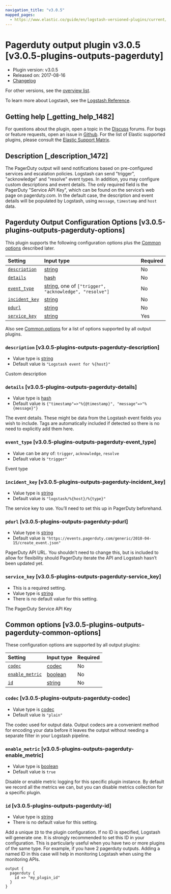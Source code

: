 ```yaml
---
navigation_title: "v3.0.5"
mapped_pages:
  - https://www.elastic.co/guide/en/logstash-versioned-plugins/current/v3.0.5-plugins-outputs-pagerduty.html
---
```


# Pagerduty output plugin v3.0.5 [v3.0.5-plugins-outputs-pagerduty]

* Plugin version: v3.0.5
* Released on: 2017-08-16
* [Changelog](https://github.com/logstash-plugins/logstash-output-pagerduty/blob/v3.0.5/CHANGELOG.md)

For other versions, see the [overview list](output-pagerduty-index.md).

To learn more about Logstash, see the [Logstash Reference](https://www.elastic.co/guide/en/logstash/current/index.html).

## Getting help [_getting_help_1482]

For questions about the plugin, open a topic in the [Discuss](http://discuss.elastic.co) forums. For bugs or feature requests, open an issue in [Github](https://github.com/logstash-plugins/logstash-output-pagerduty). For the list of Elastic supported plugins, please consult the [Elastic Support Matrix](https://www.elastic.co/support/matrix#matrix_logstash_plugins).

## Description [_description_1472]

The PagerDuty output will send notifications based on pre-configured services and escalation policies. Logstash can send "trigger", "acknowledge" and "resolve" event types. In addition, you may configure custom descriptions and event details. The only required field is the PagerDuty "Service API Key", which can be found on the service’s web page on pagerduty.com. In the default case, the description and event details will be populated by Logstash, using `message`, `timestamp` and `host` data.

## Pagerduty Output Configuration Options [v3.0.5-plugins-outputs-pagerduty-options]

This plugin supports the following configuration options plus the [Common options](v3-0-5-plugins-outputs-pagerduty.md#v3.0.5-plugins-outputs-pagerduty-common-options) described later.

| Setting | Input type | Required |
| :- | :- | :- |
| [`description`](v3-0-5-plugins-outputs-pagerduty.md#v3.0.5-plugins-outputs-pagerduty-description) | [string](/lsr/value-types.md#string) | No |
| [`details`](v3-0-5-plugins-outputs-pagerduty.md#v3.0.5-plugins-outputs-pagerduty-details) | [hash](/lsr/value-types.md#hash) | No |
| [`event_type`](v3-0-5-plugins-outputs-pagerduty.md#v3.0.5-plugins-outputs-pagerduty-event_type) | [string](/lsr/value-types.md#string), one of `["trigger", "acknowledge", "resolve"]` | No |
| [`incident_key`](v3-0-5-plugins-outputs-pagerduty.md#v3.0.5-plugins-outputs-pagerduty-incident_key) | [string](/lsr/value-types.md#string) | No |
| [`pdurl`](v3-0-5-plugins-outputs-pagerduty.md#v3.0.5-plugins-outputs-pagerduty-pdurl) | [string](/lsr/value-types.md#string) | No |
| [`service_key`](v3-0-5-plugins-outputs-pagerduty.md#v3.0.5-plugins-outputs-pagerduty-service_key) | [string](/lsr/value-types.md#string) | Yes |

Also see [Common options](v3-0-5-plugins-outputs-pagerduty.md#v3.0.5-plugins-outputs-pagerduty-common-options) for a list of options supported by all output plugins.

### `description` [v3.0.5-plugins-outputs-pagerduty-description]

* Value type is [string](/lsr/value-types.md#string)
* Default value is `"Logstash event for %{host}"`

Custom description

### `details` [v3.0.5-plugins-outputs-pagerduty-details]

* Value type is [hash](/lsr/value-types.md#hash)
* Default value is `{"timestamp"=>"%{@timestamp}", "message"=>"%{message}"}`

The event details. These might be data from the Logstash event fields you wish to include. Tags are automatically included if detected so there is no need to explicitly add them here.

### `event_type` [v3.0.5-plugins-outputs-pagerduty-event_type]

* Value can be any of: `trigger`, `acknowledge`, `resolve`
* Default value is `"trigger"`

Event type

### `incident_key` [v3.0.5-plugins-outputs-pagerduty-incident_key]

* Value type is [string](/lsr/value-types.md#string)
* Default value is `"logstash/%{host}/%{type}"`

The service key to use. You’ll need to set this up in PagerDuty beforehand.

### `pdurl` [v3.0.5-plugins-outputs-pagerduty-pdurl]

* Value type is [string](/lsr/value-types.md#string)
* Default value is `"https://events.pagerduty.com/generic/2010-04-15/create_event.json"`

PagerDuty API URL. You shouldn’t need to change this, but is included to allow for flexibility should PagerDuty iterate the API and Logstash hasn’t been updated yet.

### `service_key` [v3.0.5-plugins-outputs-pagerduty-service_key]

* This is a required setting.
* Value type is [string](/lsr/value-types.md#string)
* There is no default value for this setting.

The PagerDuty Service API Key

## Common options [v3.0.5-plugins-outputs-pagerduty-common-options]

These configuration options are supported by all output plugins:

| Setting | Input type | Required |
| :- | :- | :- |
| [`codec`](v3-0-5-plugins-outputs-pagerduty.md#v3.0.5-plugins-outputs-pagerduty-codec) | [codec](/lsr/value-types.md#codec) | No |
| [`enable_metric`](v3-0-5-plugins-outputs-pagerduty.md#v3.0.5-plugins-outputs-pagerduty-enable_metric) | [boolean](/lsr/value-types.md#boolean) | No |
| [`id`](v3-0-5-plugins-outputs-pagerduty.md#v3.0.5-plugins-outputs-pagerduty-id) | [string](/lsr/value-types.md#string) | No |

### `codec` [v3.0.5-plugins-outputs-pagerduty-codec]

* Value type is [codec](/lsr/value-types.md#codec)
* Default value is `"plain"`

The codec used for output data. Output codecs are a convenient method for encoding your data before it leaves the output without needing a separate filter in your Logstash pipeline.

### `enable_metric` [v3.0.5-plugins-outputs-pagerduty-enable_metric]

* Value type is [boolean](/lsr/value-types.md#boolean)
* Default value is `true`

Disable or enable metric logging for this specific plugin instance. By default we record all the metrics we can, but you can disable metrics collection for a specific plugin.

### `id` [v3.0.5-plugins-outputs-pagerduty-id]

* Value type is [string](/lsr/value-types.md#string)
* There is no default value for this setting.

Add a unique `ID` to the plugin configuration. If no ID is specified, Logstash will generate one. It is strongly recommended to set this ID in your configuration. This is particularly useful when you have two or more plugins of the same type. For example, if you have 2 pagerduty outputs. Adding a named ID in this case will help in monitoring Logstash when using the monitoring APIs.

```
output {
  pagerduty {
    id => "my_plugin_id"
  }
}
```
